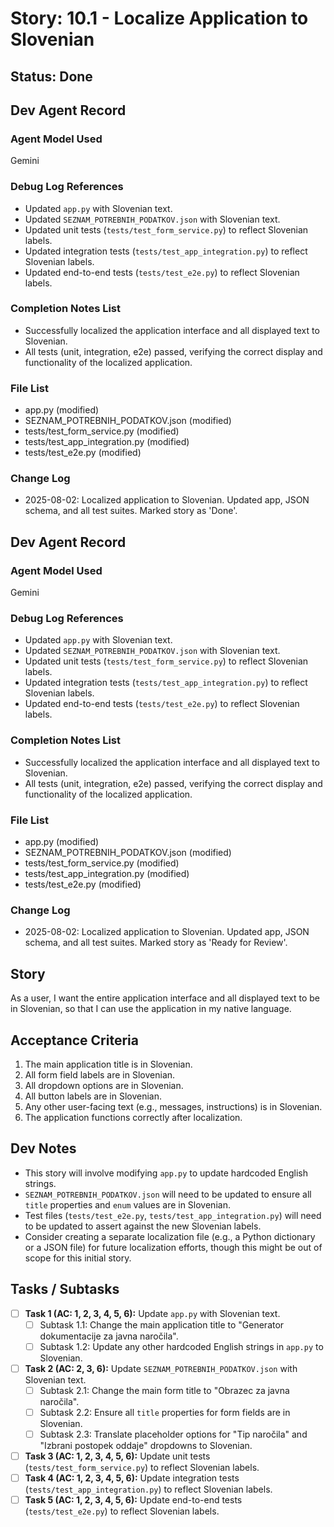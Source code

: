 # Story: 10.1 - Localize Application to Slovenian

## Status: Done

## Dev Agent Record

### Agent Model Used

Gemini

### Debug Log References

- Updated `app.py` with Slovenian text.
- Updated `SEZNAM_POTREBNIH_PODATKOV.json` with Slovenian text.
- Updated unit tests (`tests/test_form_service.py`) to reflect Slovenian labels.
- Updated integration tests (`tests/test_app_integration.py`) to reflect Slovenian labels.
- Updated end-to-end tests (`tests/test_e2e.py`) to reflect Slovenian labels.

### Completion Notes List

- Successfully localized the application interface and all displayed text to Slovenian.
- All tests (unit, integration, e2e) passed, verifying the correct display and functionality of the localized application.

### File List

- app.py (modified)
- SEZNAM_POTREBNIH_PODATKOV.json (modified)
- tests/test_form_service.py (modified)
- tests/test_app_integration.py (modified)
- tests/test_e2e.py (modified)

### Change Log

- 2025-08-02: Localized application to Slovenian. Updated app, JSON schema, and all test suites. Marked story as 'Done'.

## Dev Agent Record

### Agent Model Used

Gemini

### Debug Log References

- Updated `app.py` with Slovenian text.
- Updated `SEZNAM_POTREBNIH_PODATKOV.json` with Slovenian text.
- Updated unit tests (`tests/test_form_service.py`) to reflect Slovenian labels.
- Updated integration tests (`tests/test_app_integration.py`) to reflect Slovenian labels.
- Updated end-to-end tests (`tests/test_e2e.py`) to reflect Slovenian labels.

### Completion Notes List

- Successfully localized the application interface and all displayed text to Slovenian.
- All tests (unit, integration, e2e) passed, verifying the correct display and functionality of the localized application.

### File List

- app.py (modified)
- SEZNAM_POTREBNIH_PODATKOV.json (modified)
- tests/test_form_service.py (modified)
- tests/test_app_integration.py (modified)
- tests/test_e2e.py (modified)

### Change Log

- 2025-08-02: Localized application to Slovenian. Updated app, JSON schema, and all test suites. Marked story as 'Ready for Review'.

## Story
As a user, I want the entire application interface and all displayed text to be in Slovenian, so that I can use the application in my native language.

## Acceptance Criteria
1.  The main application title is in Slovenian.
2.  All form field labels are in Slovenian.
3.  All dropdown options are in Slovenian.
4.  All button labels are in Slovenian.
5.  Any other user-facing text (e.g., messages, instructions) is in Slovenian.
6.  The application functions correctly after localization.

## Dev Notes
*   This story will involve modifying `app.py` to update hardcoded English strings.
*   `SEZNAM_POTREBNIH_PODATKOV.json` will need to be updated to ensure all `title` properties and `enum` values are in Slovenian.
*   Test files (`tests/test_e2e.py`, `tests/test_app_integration.py`) will need to be updated to assert against the new Slovenian labels.
*   Consider creating a separate localization file (e.g., a Python dictionary or a JSON file) for future localization efforts, though this might be out of scope for this initial story.

## Tasks / Subtasks
- [ ] **Task 1 (AC: 1, 2, 3, 4, 5, 6):** Update `app.py` with Slovenian text.
    - [ ] Subtask 1.1: Change the main application title to "Generator dokumentacije za javna naročila".
    - [ ] Subtask 1.2: Update any other hardcoded English strings in `app.py` to Slovenian.
- [ ] **Task 2 (AC: 2, 3, 6):** Update `SEZNAM_POTREBNIH_PODATKOV.json` with Slovenian text.
    - [ ] Subtask 2.1: Change the main form title to "Obrazec za javna naročila".
    - [ ] Subtask 2.2: Ensure all `title` properties for form fields are in Slovenian.
    - [ ] Subtask 2.3: Translate placeholder options for "Tip naročila" and "Izbrani postopek oddaje" dropdowns to Slovenian.
- [ ] **Task 3 (AC: 1, 2, 3, 4, 5, 6):** Update unit tests (`tests/test_form_service.py`) to reflect Slovenian labels.
- [ ] **Task 4 (AC: 1, 2, 3, 4, 5, 6):** Update integration tests (`tests/test_app_integration.py`) to reflect Slovenian labels.
- [ ] **Task 5 (AC: 1, 2, 3, 4, 5, 6):** Update end-to-end tests (`tests/test_e2e.py`) to reflect Slovenian labels.
